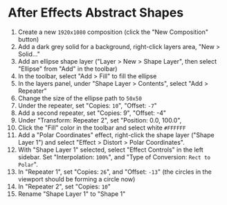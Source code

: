 # After Effects Abstract Shapes

1. Create a new `1920x1080` composition (click the "New Composition" button)
2. Add a dark grey solid for a background, right-click layers area, "New > Solid..."
3. Add an ellipse shape layer ("Layer > New > Shape Layer", then select "Ellipse" from "Add" in the toolbar)
4. In the toolbar, select "Add > Fill" to fill the ellipse
5. In the layers panel, under "Shape Layer > Contents", select "Add > Repeater"
6. Change the size of the ellipse path to `50x50`
7. Under the repeater, set "Copies: `10`", "Offset: `-7`"
8. Add a second repeater, set "Copies: 9", "Offset: -4"
9. Under "Transform: Repeater 2", set "Position: 0.0, 100.0", 
10. Click the "Fill" color in the toolbar and select white `#FFFFFF`
11. Add a "Polar Coordinates" effect, right-click the shape layer ("Shape Layer 1") and select "Effect > Distort > Polar Coordinates".
12. With "Shape Layer 1" selected, select "Effect Controls" in the left sidebar. Set "Interpolation: `100%`", and "Type of Conversion: `Rect to Polar`".
13. In "Repeater 1", set "Copies: `26`", and "Offset: `-13`" (the circles in the viewport should be forming a circle now)
14. In "Repeater 2", set "Copies: `10`"
15. Rename "Shape Layer 1" to "Shape 1"